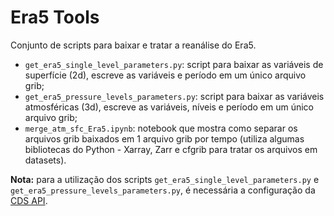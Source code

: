 # Era5 Tools

Conjunto de scripts para baixar e tratar a reanálise do Era5.

* `get_era5_single_level_parameters.py`: script para baixar as variáveis de superfície (2d), escreve as variáveis e período em um único arquivo grib;
* `get_era5_pressure_levels_parameters.py`: script para baixar as variáveis atmosféricas (3d), escreve as variáveis, níveis e período em um único arquivo grib;
* `merge_atm_sfc_Era5.ipynb`: notebook que mostra como separar os arquivos grib baixados em 1 arquivo grib por tempo (utiliza algumas bibliotecas do Python - Xarray, Zarr e cfgrib para tratar os arquivos em datasets).

**Nota:** para a utilização dos scripts `get_era5_single_level_parameters.py` e `get_era5_pressure_levels_parameters.py`, é necessária a configuração da [CDS API](https://cds.climate.copernicus.eu/api-how-to).
